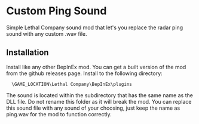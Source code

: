 # Custom Ping Sound
Simple Lethal Company sound mod that let's you replace the radar ping sound with any custom .wav file.

## Installation

Install like any other BepInEx mod. You can get a built version of the mod from the github releases page. Install to the following directory:

```
  \GAME_LOCATION\Lethal Company\BepInEx\plugins
```
The sound is located within the subdirectory that has the same name as the DLL file. Do not rename this folder as it will break the mod. You can replace this sound file with any sound of your choosing, just keep the name as ping.wav for the mod to function correctly.
    